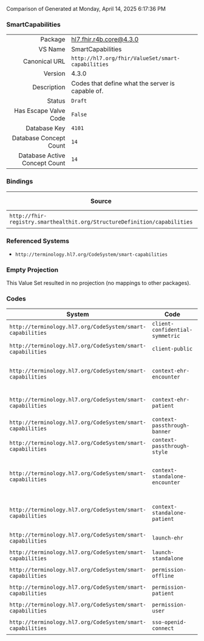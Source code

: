 Comparison of 
Generated at Monday, April 14, 2025 6:17:36 PM

### SmartCapabilities

|      |     |
| ---: | --- |
| Package | hl7.fhir.r4b.core@4.3.0 |
| VS Name | SmartCapabilities |
| Canonical URL | `http://hl7.org/fhir/ValueSet/smart-capabilities` |
| Version | 4.3.0 |
| Description | Codes that define what the server is capable of. |
| Status | `Draft` |
| Has Escape Valve Code | `False` |
| Database Key | `4101` |
| Database Concept Count | `14` |
| Database Active Concept Count | `14` |
### Bindings

| Source | Element | Binding | Strength | Element Short |
| ------ | ------- | ------- | -------- | ------------- |
| `http://fhir-registry.smarthealthit.org/StructureDefinition/capabilities` | `Extension.value[x]` | `http://hl7.org/fhir/ValueSet/smart-capabilities\|4.3.0` | `Required` | Value of extension |

### Referenced Systems

* `http://terminology.hl7.org/CodeSystem/smart-capabilities`
### Empty Projection

This Value Set resulted in no projection (no mappings to other packages).

### Codes

| System | Code | Display |
| ------ | ---- | ------- |
| `http://terminology.hl7.org/CodeSystem/smart-capabilities` | `client-confidential-symmetric` | Confidential Client Profile |
| `http://terminology.hl7.org/CodeSystem/smart-capabilities` | `client-public` | Public Client Profile |
| `http://terminology.hl7.org/CodeSystem/smart-capabilities` | `context-ehr-encounter` | Allows "Encounter Level Launch Context (EHR)" |
| `http://terminology.hl7.org/CodeSystem/smart-capabilities` | `context-ehr-patient` | Allows "Patient Level Launch Context (EHR)" |
| `http://terminology.hl7.org/CodeSystem/smart-capabilities` | `context-passthrough-banner` | Allows "Need Patient Banner" |
| `http://terminology.hl7.org/CodeSystem/smart-capabilities` | `context-passthrough-style` | Allows "Smart Style Style" |
| `http://terminology.hl7.org/CodeSystem/smart-capabilities` | `context-standalone-encounter` | Allows "Encounter Level Launch Context (STANDALONE)" |
| `http://terminology.hl7.org/CodeSystem/smart-capabilities` | `context-standalone-patient` | Allows "Patient Level Launch Context (STANDALONE)" |
| `http://terminology.hl7.org/CodeSystem/smart-capabilities` | `launch-ehr` | EHR Launch Mode |
| `http://terminology.hl7.org/CodeSystem/smart-capabilities` | `launch-standalone` | Standalone Launch Mode |
| `http://terminology.hl7.org/CodeSystem/smart-capabilities` | `permission-offline` | Supports Refresh Token |
| `http://terminology.hl7.org/CodeSystem/smart-capabilities` | `permission-patient` | Supports Patient Level Scopes |
| `http://terminology.hl7.org/CodeSystem/smart-capabilities` | `permission-user` | Supports User Level Scopes |
| `http://terminology.hl7.org/CodeSystem/smart-capabilities` | `sso-openid-connect` | Supports OpenID Connect |
